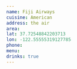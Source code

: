 ```yaml
---
name: Fiji Airways
cuisine: American
address: the air
area: 
lat: 37.72548842203713
lon: -122.55555319127785
phone: 
menu: 
drinks: true
---
```

